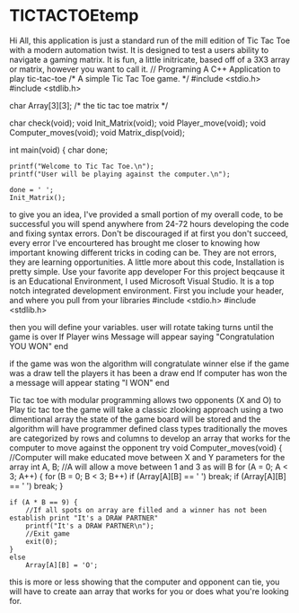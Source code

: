 # TICTACTOEtemp
Hi All, this application is just a standard run of the mill edition of Tic Tac Toe with a modern automation twist. 
It is designed to test a users ability to navigate a gaming matrix. 
It is fun, a little initricate, based off of a 3X3 array or matrix, however you want to call it. 
// Programing A C++ Application to play tic-tac-toe 
/* A simple Tic Tac Toe game. */
#include <stdio.h>
#include <stdlib.h>

char Array[3][3];  /* the tic tac toe matrix */

char check(void);
void Init_Matrix(void);
void Player_move(void);
void Computer_moves(void);
void Matrix_disp(void);

int main(void)
{
    char done;

    printf("Welcome to Tic Tac Toe.\n");
    printf("User will be playing against the computer.\n");

    done = ' ';
    Init_Matrix();
   

to give you an idea, I've provided a small portion of my overall code, to be successful 
you will spend anywhere from 24-72 hours developing the code and fixing syntax errors. 
Don't be discouraged if at first you don't succeed, every error I've encourtered has brought me closer
to knowing how important knowing different tricks in coding can be. They are not errors, they are learning opportunities.
A little more about this code, Installation is pretty simple. Use your favorite app developer
For this project beqcause it is an Educational Environment, I used Microsoft Visual Studio.
It is a top notch integrated development environment.
First you include your header, and where you pull from your libraries
#include <stdio.h>
#include <stdlib.h>

then you will define your variables. 
user will rotate taking turns
until the game is over
If Player wins
Message will appear saying "Congratulation YOU WON"
end

if the game was won
  the algorithm will congratulate winner
else if the game was a draw
  tell the players it has been a draw
end
If computer has won
the a message will appear 
stating "I WON"
end

Tic tac toe with modular programming allows two opponents 
(X and O)
to Play tic tac toe the game will take a classic zlooking approach
using a two dimentional array the state of the game board will be stored and the algorithm will 
have programmer defined class types
traditionally the moves are categorized by rows and columns
to develop an array that works for the computer to move against the opponent try 
void Computer_moves(void)
{
    //Computer will make educated move between X and Y parameters for the array
    int A, B;
    //A will allow a move between 1 and 3 as will B 
    for (A = 0; A < 3; A++) {
        for (B = 0; B < 3; B++)
            if (Array[A][B] == ' ') break;
        if (Array[A][B] == ' ') break;
    }

    if (A * B == 9) {
        //If all spots on array are filled and a winner has not been establish print "It's a DRAW PARTNER"
        printf("It's a DRAW PARTNER\n");
        //Exit game
        exit(0);
    }
    else
        Array[A][B] = 'O';
this is more or less showing that the computer and opponent can tie, you will have to create aan array that works
for you or does what you're looking for.

